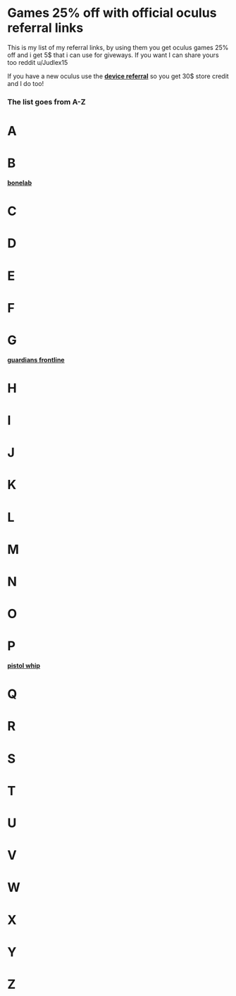 # Games 25% off with official oculus referral links 
This is my list of my referral links, by using them you get oculus games 25% off and i get 5$ that i can use for giveways. If you want I can share yours too reddit u/Judlex15 

If you have a new oculus use the [**device referral**](https://www.meta.com/referrals/link/Judlex) so you get 30$ store credit and I do too!
### The list goes from A-Z
# A
# B
[**bonelab**](https://www.oculus.com/appreferrals/Judlex/4215734068529064/?utm_source=2)
# C
# D
# E
# F
# G
[**guardians frontline**](https://www.oculus.com/appreferrals/Judlex/5380153758692064/?utm_source=oculus&utm_location=2&utm_parent=frl&utm_medium=app_referral)
# H
# I
# J
# K
# L
# M
# N
# O
# P
[**pistol whip**](https://www.oculus.com/appreferrals/Judlex/2104963472963790/?utm_location=2&utm_parent=frl)
# Q
# R
# S
# T
# U
# V
# W
# X
# Y
# Z
